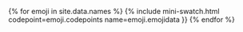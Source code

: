 {% for emoji in site.data.names %}
  {% include mini-swatch.html codepoint=emoji.codepoints name=emoji.emojidata }}
{% endfor %}
<!--
{% include mini-swatch.html codepoint="1f600" %} 
{% include mini-swatch.html codepoint="1f601" %} 
{% include mini-swatch.html codepoint="1f602" %} 
{% include mini-swatch.html codepoint="1f603" %} 
{% include mini-swatch.html codepoint="1f604" %} 
{% include mini-swatch.html codepoint="1f605" %} 
{% include mini-swatch.html codepoint="1f606" %} 
{% include mini-swatch.html codepoint="1f607" %} 
{% include mini-swatch.html codepoint="1f608" %} 
{% include mini-swatch.html codepoint="1f609" %} 
{% include mini-swatch.html codepoint="1f60a" %} 
{% include mini-swatch.html codepoint="1f60b" %} 
{% include mini-swatch.html codepoint="1f60c" %} 
{% include mini-swatch.html codepoint="1f60d" %} 
{% include mini-swatch.html codepoint="1f60e" %} 
{% include mini-swatch.html codepoint="1f60f" %} 
{% include mini-swatch.html codepoint="1f610" %} 
{% include mini-swatch.html codepoint="1f611" %} 
{% include mini-swatch.html codepoint="1f612" %} 
{% include mini-swatch.html codepoint="1f613" %} 
{% include mini-swatch.html codepoint="1f614" %} 
{% include mini-swatch.html codepoint="1f615" %} 
{% include mini-swatch.html codepoint="1f616" %} 
{% include mini-swatch.html codepoint="1f617" %} 
{% include mini-swatch.html codepoint="1f618" %} 
{% include mini-swatch.html codepoint="1f619" %} 
{% include mini-swatch.html codepoint="1f61a" %} 
{% include mini-swatch.html codepoint="1f61b" %} 
{% include mini-swatch.html codepoint="1f61c" %} 
{% include mini-swatch.html codepoint="1f61d" %} 
{% include mini-swatch.html codepoint="1f61e" %} 
{% include mini-swatch.html codepoint="1f61f" %} 
{% include mini-swatch.html codepoint="1f620" %} 
{% include mini-swatch.html codepoint="1f621" %} 
{% include mini-swatch.html codepoint="1f622" %} 
{% include mini-swatch.html codepoint="1f623" %} 
{% include mini-swatch.html codepoint="1f624" %} 
{% include mini-swatch.html codepoint="1f625" %} 
{% include mini-swatch.html codepoint="1f626" %} 
{% include mini-swatch.html codepoint="1f627" %} 
{% include mini-swatch.html codepoint="1f628" %} 
{% include mini-swatch.html codepoint="1f629" %} 
{% include mini-swatch.html codepoint="1f62a" %} 
{% include mini-swatch.html codepoint="1f62b" %} 
{% include mini-swatch.html codepoint="1f62c" %} 
{% include mini-swatch.html codepoint="1f62d" %} 
{% include mini-swatch.html codepoint="1f62e" %} 
{% include mini-swatch.html codepoint="1f62f" %} 
{% include mini-swatch.html codepoint="1f630" %} 
{% include mini-swatch.html codepoint="1f631" %} 
{% include mini-swatch.html codepoint="1f632" %} 
{% include mini-swatch.html codepoint="1f633" %} 
{% include mini-swatch.html codepoint="1f634" %} 
{% include mini-swatch.html codepoint="1f635" %} 
{% include mini-swatch.html codepoint="1f636" %} 
{% include mini-swatch.html codepoint="1f637" %} 
{% include mini-swatch.html codepoint="1f638" %} 
{% include mini-swatch.html codepoint="1f639" %} 
{% include mini-swatch.html codepoint="1f63a" %} 
{% include mini-swatch.html codepoint="1f63b" %} 
{% include mini-swatch.html codepoint="1f63c" %} 
{% include mini-swatch.html codepoint="1f63d" %} 
{% include mini-swatch.html codepoint="1f63e" %} 
{% include mini-swatch.html codepoint="1f63f" %} 
{% include mini-swatch.html codepoint="1f640" %} 
{% include mini-swatch.html codepoint="1f641" %} 
{% include mini-swatch.html codepoint="1f642" %} 
{% include mini-swatch.html codepoint="1f643" %} 
{% include mini-swatch.html codepoint="1f644" %} 
{% include mini-swatch.html codepoint="1f645" %} 
{% include mini-swatch.html codepoint="1f646" %} 
{% include mini-swatch.html codepoint="1f647" %} 
{% include mini-swatch.html codepoint="1f648" %} 
{% include mini-swatch.html codepoint="1f649" %} 
{% include mini-swatch.html codepoint="1f64a" %} 
{% include mini-swatch.html codepoint="1f64b" %} 
{% include mini-swatch.html codepoint="1f64c" %} 
{% include mini-swatch.html codepoint="1f64d" %} 
{% include mini-swatch.html codepoint="1f64e" %} 
{% include mini-swatch.html codepoint="1f64f" %} 
{% include mini-swatch.html codepoint="1f910" %} 
{% include mini-swatch.html codepoint="1f911" %} 
{% include mini-swatch.html codepoint="1f912" %} 
{% include mini-swatch.html codepoint="1f913" %} 
{% include mini-swatch.html codepoint="1f914" %} 
{% include mini-swatch.html codepoint="1f915" %} 
{% include mini-swatch.html codepoint="1f916" %} 
{% include mini-swatch.html codepoint="1f917" %} 
{% include mini-swatch.html codepoint="1f918" %} 
{% include mini-swatch.html codepoint="1f919" %} 
{% include mini-swatch.html codepoint="1f91a" %} 
{% include mini-swatch.html codepoint="1f91b" %} 
{% include mini-swatch.html codepoint="1f91c" %} 
{% include mini-swatch.html codepoint="1f91d" %} 
{% include mini-swatch.html codepoint="1f91e" %} 
{% include mini-swatch.html codepoint="1f91f" %} 
{% include mini-swatch.html codepoint="1f920" %} 
{% include mini-swatch.html codepoint="1f921" %} 
{% include mini-swatch.html codepoint="1f922" %} 
{% include mini-swatch.html codepoint="1f923" %} 
{% include mini-swatch.html codepoint="1f924" %} 
{% include mini-swatch.html codepoint="1f925" %} 
{% include mini-swatch.html codepoint="1f926" %} 
{% include mini-swatch.html codepoint="1f927" %} 
{% include mini-swatch.html codepoint="1f928" %} 
{% include mini-swatch.html codepoint="1f929" %} 
{% include mini-swatch.html codepoint="1f92a" %} 
{% include mini-swatch.html codepoint="1f92b" %} 
{% include mini-swatch.html codepoint="1f92c" %} 
{% include mini-swatch.html codepoint="1f92d" %} 
{% include mini-swatch.html codepoint="1f92e" %} 
{% include mini-swatch.html codepoint="1f92f" %} 
-->
